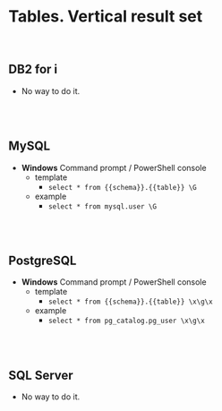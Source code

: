 # Tables. Vertical result set
<br />

## DB2 for i

* No way to do it.
<br />
<br />

## MySQL

* **Windows** Command prompt / PowerShell console
    * template
        * `select * from {{schema}}.{{table}} \G`
    * example
        * `select * from mysql.user \G`
<br />
<br />

## PostgreSQL

* **Windows** Command prompt / PowerShell console
    * template
        * `select * from {{schema}}.{{table}} \x\g\x`
    * example
        * `select * from pg_catalog.pg_user \x\g\x`
<br />
<br />

## SQL Server

* No way to do it.
